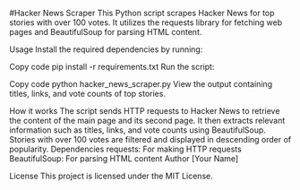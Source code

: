 
#Hacker News Scraper
This Python script scrapes Hacker News for top stories with over 100 votes. It utilizes the requests library for fetching web pages and BeautifulSoup for parsing HTML content.

Usage
Install the required dependencies by running:

Copy code
pip install -r requirements.txt
Run the script:

Copy code
python hacker_news_scraper.py
View the output containing titles, links, and vote counts of top stories.

How it works
The script sends HTTP requests to Hacker News to retrieve the content of the main page and its second page.
It then extracts relevant information such as titles, links, and vote counts using BeautifulSoup.
Stories with over 100 votes are filtered and displayed in descending order of popularity.
Dependencies
requests: For making HTTP requests
BeautifulSoup: For parsing HTML content
Author
[Your Name]

License
This project is licensed under the MIT License.

